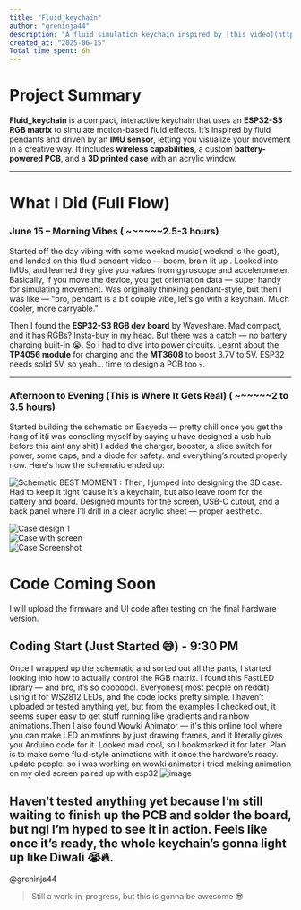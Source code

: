 ```yaml
---
title: "Fluid_keychain"
author: "greninja44"
description: "A fluid simulation keychain inspired by [this video](https://youtu.be/jis1MC5Tm8k?si=dFwDLe44DeG1LyNZ)"
created_at: "2025-06-15"
Total time spent: 6h
---
```


# Project Summary

**Fluid_keychain** is a compact, interactive keychain that uses an **ESP32-S3 RGB matrix** to simulate motion-based fluid effects. It’s inspired by fluid pendants and driven by an **IMU sensor**, letting you visualize your movement in a creative way. It includes **wireless capabilities**, a custom **battery-powered PCB**, and a **3D printed case** with an acrylic window.

---

# What I Did (Full Flow)

###  June 15 – Morning Vibes       ( ~~~~~~2.5-3 hours)

Started off the day vibing with some weeknd music( weeknd is the goat), and landed on this fluid pendant video — boom, brain lit up . Looked into IMUs, and learned they give you values from gyroscope and accelerometer. Basically, if you move the device, you get orientation data — super handy for simulating movement. Was originally thinking pendant-style, but then I was like — "bro, pendant is a bit couple vibe, let’s go with a keychain. Much cooler, more carryable."

Then I found the **ESP32-S3 RGB dev board** by Waveshare. Mad compact, and it has RGBs? Insta-buy in my head. But there was a catch — no battery charging built-in 😭. So I had to dive into power circuits. Learnt about the **TP4056 module** for charging and the **MT3608** to boost 3.7V to 5V. ESP32 needs solid 5V, so yeah... time to design a PCB too 💀.

---

###  Afternoon to Evening (This is Where It Gets Real)   ( ~~~~~~2 to 3.5 hours)

Started building the schematic on Easyeda — pretty chill once you get the hang of it(i was consoling myself by saying u have designed a usb hub before this aint any shit) I added the charger, booster, a slide switch for power, some caps, and a diode for safety. and everything’s routed properly now. Here's how the schematic ended up:

![Schematic](https://github.com/user-attachments/assets/d9ee0184-4f78-43a6-b977-155074360a0b)
BEST MOMENT :
Then, I jumped into designing the 3D case. Had to keep it tight ‘cause it’s a keychain, but also leave room for the battery and board. Designed mounts for the screen, USB-C cutout, and a back panel where I’ll drill in a clear acrylic sheet — proper aesthetic.

![Case design 1](https://github.com/user-attachments/assets/8ef8b9e0-9919-4b3f-b8b1-fe29b2a956ce)  
![Case with screen](https://github.com/user-attachments/assets/ea003b84-510f-48fa-8e18-667c9b739c6c)  
![Case Screenshot](https://github.com/user-attachments/assets/7d132b98-a2c0-4591-8653-95d10a4c9954)





#  Code Coming Soon

I will upload the firmware and UI code after testing on the final hardware version.

## Coding Start (Just Started 😅) - 9:30 PM
Once I wrapped up the schematic and sorted out all the parts, I started looking into how to actually control the RGB matrix. I found this FastLED library — and bro, it’s so cooooool. Everyone’s( most people on reddit) using it for WS2812 LEDs, and the code looks pretty simple. I haven’t uploaded or tested anything yet, but from the examples I checked out, it seems super easy to get stuff running like gradients and rainbow animations.Then I also found Wowki Animator — it's this online tool where you can make LED animations by just drawing frames, and it literally gives you Arduino code for it. Looked mad cool, so I bookmarked it for later. Plan is to make some fluid-style animations with it once the hardware’s ready.   update people: so i was working on wowki animater i tried making animation on my oled screen paired up with esp32
![image](https://github.com/user-attachments/assets/ee8f3593-0c62-4131-8ee9-e426bdcc03b9)


Haven’t tested anything yet because I’m still waiting to finish up the PCB and solder the board, but ngl I’m hyped to see it in action. Feels like once it’s ready, the whole keychain’s gonna light up like Diwali 😭🔥.
---

@greninja44  
> Still a work-in-progress, but this is gonna be awesome 😎  
